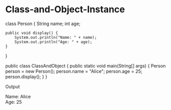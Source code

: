 # Class-and-Object-Instance
class Person {
    String name;
    int age;

    public void display() {
        System.out.println("Name: " + name);
        System.out.println("Age: " + age);
    }
}

public class ClassAndObject {
    public static void main(String[] args) {
        Person person = new Person();
        person.name = "Alice";
        person.age = 25;
        person.display();
    }
}

Output

Name: Alice  
Age: 25
